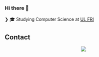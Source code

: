 ### Hi there 👋

❯ 🎓 Studying Computer Science at [UL FRI](https://www.fri.uni-lj.si/sl)

## Contact

<p align='center'>
    <a href="https://www.instagram.com/patrividec/">
        <img src="https://img.shields.io/badge/Instagram-E4405F?style=for-the-badge&logo=instagram&logoColor=white" />
    </a>
</p>
